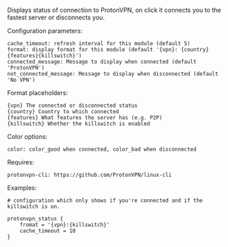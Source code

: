 Displays status of connection to ProtonVPN, on click it connects you to the fastest server or disconnects you.

Configuration parameters:

    cache_timeout: refresh interval for this module (default 5)
    format: display format for this module (default '{vpn}: {country}{features}{killswitch}')
    connected_message: Message to display when connected (default 'ProtonVPN')
    not_connected_message: Message to display when disconnected (default 'No VPN')

Format placeholders:

    {vpn} The connected or disconnected status
    {country} Country to which connected
    {features} What features the server has (e.g. P2P)
    {killswitch} Whether the killswitch is enabled

Color options:

    color: color_good when connected, color_bad when disconnected

Requires:

    protonvpn-cli: https://github.com/ProtonVPN/linux-cli

Examples:
```
# configuration which only shows if you're connected and if the killswitch is on.

protonvpn_status {
    fromat = '{vpn}:{killswitch}'
    cache_timeout = 10
}
```
